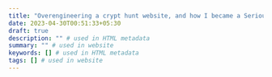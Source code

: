 ```yaml
---
title: "Overengineering a crypt hunt website, and how I became a Serious Django Developer"
date: 2023-04-30T00:51:33+05:30
draft: true
description: "" # used in HTML metadata
summary: "" # used in website
keywords: [] # used in HTML metadata
tags: [] # used in website
---
```


